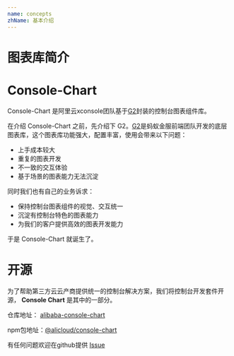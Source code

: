 ```yaml
---
name: concepts
zhName: 基本介绍
---
```


# 图表库简介

# Console-Chart

Console-Chart 是阿里云xconsole团队基于[G2](https://antv.alipay.com/zh-cn/index.html)封装的控制台图表组件库。

在介绍 Console-Chart 之前，先介绍下 G2。[G2](https://antv.alipay.com/zh-cn/index.html)是蚂蚁金服前端团队开发的底层图表库，这个图表库功能强大，配置丰富，使用会带来以下问题：

- 上手成本较大
- 重复的图表开发
- 不一致的交互体验
- 基于场景的图表能力无法沉淀

同时我们也有自己的业务诉求：

- 保持控制台图表组件的视觉、交互统一
- 沉淀有控制台特色的图表能力
- 为我们的客户提供高效的图表开发能力

于是 Console-Chart 就诞生了。

# 开源
为了帮助第三方云云产商提供统一的控制台解决方案，我们将控制台开发套件开源， **Console Chart** 是其中的一部分。

仓库地址： [alibaba-console-chart](https://github.com/aliyun/alibabacloud-console-chart) 

npm包地址：[@alicloud/console-chart](https://www.npmjs.com/package/@alicloud/console-chart)

有任何问题欢迎在github提供 [Issue](https://github.com/aliyun/alibabacloud-console-chart/issues)

